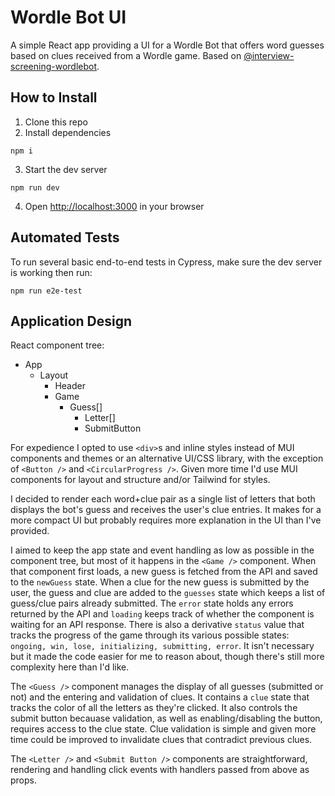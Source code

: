 # Wordle Bot UI

A simple React app providing a UI for a Wordle Bot that offers word guesses based on clues received
from a Wordle game. Based on
[@interview-screening-wordlebot](https://github.com/venteur/interview-screening-wordlebot).

## How to Install

1. Clone this repo
2. Install dependencies

```
npm i
```

3. Start the dev server

```
npm run dev
```

4. Open [http://localhost:3000](http://localhost:3000) in your browser

## Automated Tests

To run several basic end-to-end tests in Cypress, make sure the dev server is working then run:

```
npm run e2e-test
```

## Application Design

React component tree:

-   App
    -   Layout
        -   Header
        -   Game
            -   Guess[]
                -   Letter[]
                -   SubmitButton

For expedience I opted to use `<div>`s and inline styles instead of MUI components and themes or an
alternative UI/CSS library, with the exception of `<Button />` and `<CircularProgress />`. Given
more time I'd use MUI components for layout and structure and/or Tailwind for styles.

I decided to render each word+clue pair as a single list of letters that both displays the bot's
guess and receives the user's clue entries. It makes for a more compact UI but probably requires
more explanation in the UI than I've provided.

I aimed to keep the app state and event handling as low as possible in the component tree, but most
of it happens in the `<Game />` component. When that component first loads, a new guess is fetched
from the API and saved to the `newGuess` state. When a clue for the new guess is submitted by the
user, the guess and clue are added to the `guesses` state which keeps a list of guess/clue pairs
already submitted. The `error` state holds any errors returned by the API and `loading` keeps track
of whether the component is waiting for an API response. There is also a derivative `status` value
that tracks the progress of the game through its various possible states:
`ongoing, win, lose, initializing, submitting, error`. It isn't necessary but it made the code
easier for me to reason about, though there's still more complexity here than I'd like.

The `<Guess />` component manages the display of all guesses (submitted or not) and the entering and
validation of clues. It contains a `clue` state that tracks the color of all the letters as they're
clicked. It also controls the submit button becauase validation, as well as enabling/disabling the
button, requires access to the clue state. Clue validation is simple and given more time could be
improved to invalidate clues that contradict previous clues.

The `<Letter />` and `<Submit Button />` components are straightforward, rendering and handling
click events with handlers passed from above as props.
